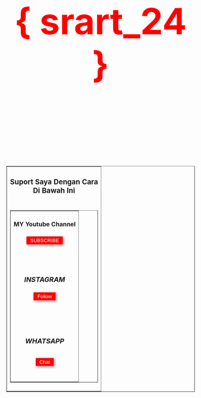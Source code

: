 <HTML> 

<HEAD> 

<TITLE>srart_24</TITLE> 

</HEAD> 

<BODY> 
	
<style>
	.btn_style{
		border: 1px solid #cecece;
		border-radius: 3px;
		padding: 3px 10px;
		box-shadow: 2px 2px 6px rgba(0, 0, 0, 0.4);
		color: white;
		background-color: red;
	}
	.btn_style:hover{
		border: 1px solid #b1b1b1;
		box-shadow: 2px 2px 8px rgba(0, 0, 0, 0.5);
	}
	</style>
	
<font size="60">

<FONT COLOR="red"><center><H1>{ srart_24 }</FONT><BR><BR>
	
<center><TABLE BORDER ="1"><center>

<TD><center><H3>Suport Saya Dengan Cara <BR>
Di Bawah Ini <BR><BR>

<center><TABLE BORDER ="1">

<TR><TD ROWSPAN = "1"><center><H4> MY  Youtube Channel<H6><center>
<A HREF = "https://youtube.com/channel/UCnAXZ_2R4Ijzny0mokihwPA?sub_confirmation=1"><button class="btn_style">SUBSCRIBE</button><BR> <BR><BR><BR></A>


<font size="4"><H4> INSTAGRAM<H6></font>
<A HREF ="http://www.instagram.com/srart_24"><button class="btn_style">Follow</button><BR><BR><BR><BR></A>


<font size="4"><H4> WHATSAPP<H2></font>
<A HREF ="https://bit.ly/3c7jS0q"><button class="btn_style">Chat</button></TR></TD>


</TABLE>


</BODY> 

</HTML>
